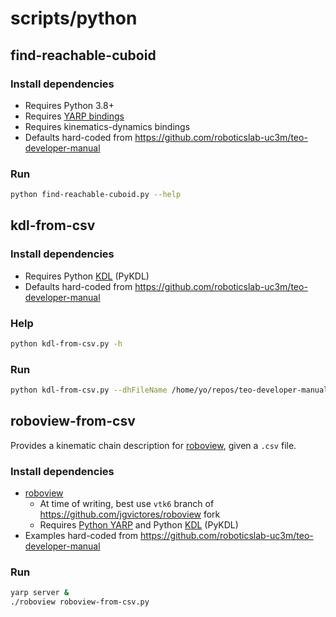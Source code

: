 # scripts/python

## find-reachable-cuboid

### Install dependencies
- Requires Python 3.8+
- Requires [YARP bindings](https://robots.uc3m.es/installation-guides/install-yarp.html#install-python-bindings)
- Requires kinematics-dynamics bindings
- Defaults hard-coded from https://github.com/roboticslab-uc3m/teo-developer-manual

### Run
```bash
python find-reachable-cuboid.py --help
```

## kdl-from-csv

### Install dependencies
- Requires Python [KDL](https://robots.uc3m.es/installation-guides/install-kdl.html) (PyKDL)
- Defaults hard-coded from https://github.com/roboticslab-uc3m/teo-developer-manual

### Help
```bash
python kdl-from-csv.py -h
```

### Run
```bash
python kdl-from-csv.py --dhFileName /home/yo/repos/teo-developer-manual/csv/dh-root-rightLeg.csv
```

## roboview-from-csv
Provides a kinematic chain description for [roboview](https://github.com/arcoslab/roboview), given a `.csv` file.

### Install dependencies
- [roboview](https://github.com/arcoslab/roboview)
   - At time of writing, best use `vtk6` branch of <https://github.com/jgvictores/roboview> fork
   - Requires [Python YARP](https://robots.uc3m.es/installation-guides/install-yarp.html#install-bindings) and Python [KDL](https://robots.uc3m.es/installation-guides/install-kdl.html) (PyKDL)
- Examples hard-coded from https://github.com/roboticslab-uc3m/teo-developer-manual

### Run
```bash
yarp server &
./roboview roboview-from-csv.py
```
